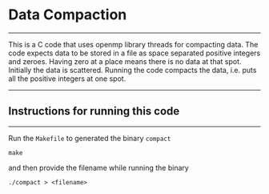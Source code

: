 # Data Compaction
***
This is a C code that uses openmp library threads for compacting data. The code expects data to be stored in a file as space separated positive integers and zeroes. Having zero at a place means there is no data at that spot. Initially the data is scattered. Running the code compacts the data, i.e. puts all the positive integers at one spot.
***
## Instructions for running this code
***
Run the `Makefile` to generated the binary `compact`

```
make
```
and then provide the filename while running the binary

```
./compact > <filename>
```
